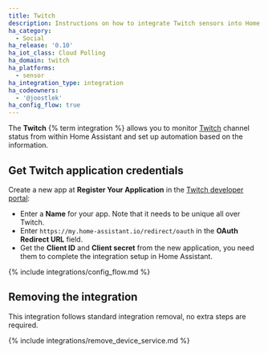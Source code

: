 ```yaml
---
title: Twitch
description: Instructions on how to integrate Twitch sensors into Home Assistant.
ha_category:
  - Social
ha_release: '0.10'
ha_iot_class: Cloud Polling
ha_domain: twitch
ha_platforms:
  - sensor
ha_integration_type: integration
ha_codeowners:
  - '@joostlek'
ha_config_flow: true
---
```


The **Twitch** {% term integration %} allows you to monitor [Twitch](https://www.twitch.tv/) channel status from within Home Assistant and set up automation based on the information.

## Get Twitch application credentials

Create a new app at **Register Your Application** in the [Twitch developer portal](https://dev.twitch.tv/console/apps):

- Enter a **Name** for your app. Note that it needs to be unique all over Twitch.
- Enter `https://my.home-assistant.io/redirect/oauth` in the **OAuth Redirect URL** field. 
- Get the **Client ID** and **Client secret** from the new application, you need them to complete the integration setup in Home Assistant. 

{% include integrations/config_flow.md %}

## Removing the integration

This integration follows standard integration removal, no extra steps are required.

{% include integrations/remove_device_service.md %}
